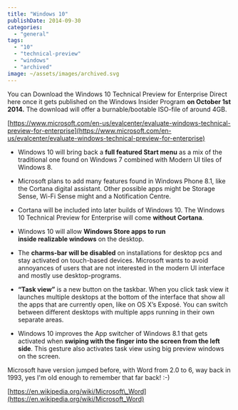 ```yaml
---
title: "Windows 10"
publishDate: 2014-09-30
categories: 
  - "general"
tags: 
  - "10"
  - "technical-preview"
  - "windows"
  - "archived"
image: ~/assets/images/archived.svg
---
```


You can Download the Windows 10 Technical Preview for Enterprise Direct here once it gets published on the Windows Insider Program **on October 1st 2014.** The download will offer a burnable/bootable ISO-file of around 4GB.

[https://www.microsoft.com/en-us/evalcenter/evaluate-windows-technical-preview-for-enterprise](https://www.microsoft.com/en-us/evalcenter/evaluate-windows-technical-preview-for-enterprise)

- Windows 10 will bring back a **full featured Start menu** as a mix of the traditional one found on Windows 7 combined with Modern UI tiles of Windows 8.

- Microsoft plans to add many features found in Windows Phone 8.1, like the Cortana digital assistant. Other possible apps might be Storage Sense, Wi-Fi Sense might and a Notification Centre.
- Cortana will be included into later builds of Windows 10. The Windows 10 Technical Preview for Enterprise will come **without Cortana**.
- Windows 10 will allow **Windows Store apps to run inside realizable windows** on the desktop.
- The **charms-bar will be disabled** on installations for desktop pcs and stay activated on touch-based devices. Microsoft wants to avoid annoyances of users that are not interested in the modern UI interface and mostly use desktop-programs.
- **“Task view”** is a new button on the taskbar. When you click task view it launches multiple desktops at the bottom of the interface that show all the apps that are currently open, like on OS X’s Exposé. You can switch between different desktops with multiple apps running in their own separate areas.
- Windows 10 improves the App switcher of Windows 8.1 that gets activated when **swiping with the finger into the screen from the left side**. This gesture also activates task view using big preview windows on the screen.

Microsoft have version jumped before, with Word from 2.0 to 6, way back in 1993, yes I'm old enough to remember that far back! :-)

[https://en.wikipedia.org/wiki/Microsoft\_Word](https://en.wikipedia.org/wiki/Microsoft_Word)
